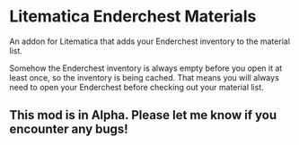 # Litematica Enderchest Materials

An addon for Litematica that adds your Enderchest inventory to the material list.

Somehow the Enderchest inventory is always empty before you open it at least once, so
the inventory is being cached. That means you will always need to open your Enderchest
before checking out your material list.

## This mod is in Alpha. Please let me know if you encounter any bugs!